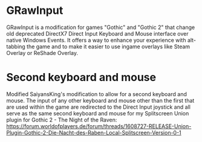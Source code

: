 # GRawInput
GRawInput is a modification for games "Gothic" and "Gothic 2" that change old deprecated DirectX7 Direct Input Keyboard and Mouse interface over native Windows Events.
It offers a way to enhance your experience with alt-tabbing the game and to make it easier to use ingame overlays like Steam Overlay or ReShade Overlay.

# Second keyboard and mouse
Modified SaiyansKing's modification to allow for a second keyboard and mouse. The input of any other keyboard and mouse other than the first that are used within the game are redirected to the Direct Input joystick and all serve as the same second keyboard and mouse for my Splitscreen Union plugin for Gothic 2 - The Night of the Raven: https://forum.worldofplayers.de/forum/threads/1608727-RELEASE-Union-Plugin-Gothic-2-Die-Nacht-des-Raben-Local-Splitscreen-Version-0-1
